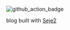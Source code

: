 ![github_action_badge](https://github.com/EvanLyu732/evanlyu732.github.io/actions/workflows/build.yml/badge.svg)


blog built with [Seje2](https://github.com/eatradish/seje2)
